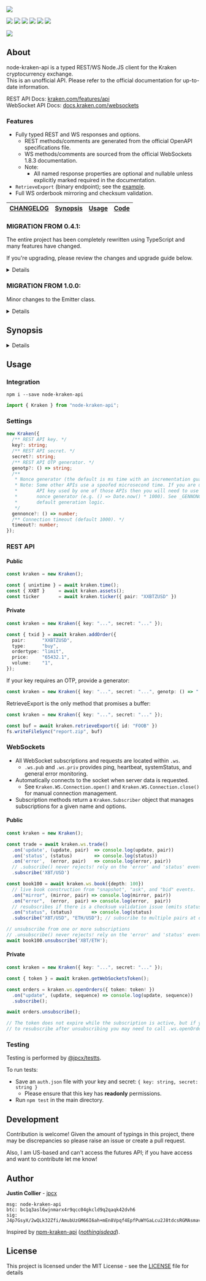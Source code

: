 [![](https://github.com/jpcx/node-kraken-api/blob/2.2.2/logo.png)](#)

[![](https://img.shields.io/github/issues/jpcx/node-kraken-api)](#)
[![](https://img.shields.io/github/forks/jpcx/node-kraken-api)](#)
[![](https://img.shields.io/github/stars/jpcx/node-kraken-api)](#)
[![](https://img.shields.io/npm/dm/node-kraken-api)](#)
[![](https://img.shields.io/librariesio/dependents/npm/node-kraken-api)](#)
[![](https://img.shields.io/github/license/jpcx/node-kraken-api)](#)

[![](https://nodei.co/npm/node-kraken-api.png?mini=true)](https://www.npmjs.com/package/node-kraken-api)

## About

node-kraken-api is a typed REST/WS Node.JS client for the Kraken cryptocurrency exchange.  
This is an unofficial API. Please refer to the official documentation for up-to-date information.

REST API Docs: [kraken.com/features/api](https://www.kraken.com/features/api)  
WebSocket API Docs: [docs.kraken.com/websockets](https://docs.kraken.com/websockets/)

### Features

- Fully typed REST and WS responses and options.
  - REST methods/comments are generated from the official OpenAPI specifications file.
  - WS methods/comments are sourced from the official WebSockets 1.8.3 documentation.
  - Note:
    - All named response properties are optional and nullable unless explicitly marked required in the documentation.
- `RetrieveExport` (binary endpoint); see the [example](#RetrieveExport).
- Full WS orderbook mirroring and checksum validation.

[CHANGELOG](https://github.com/jpcx/node-kraken-api/blob/2.2.2/CHANGELOG.md) | [Synopsis](#synopsis) | [Usage](#usage) | [Code](https://github.com/jpcx/node-kraken-api/blob/2.2.2/index.ts) |
| --- | --- | --- | --- |

### MIGRATION FROM 0.4.1:

The entire project has been completely rewritten using TypeScript and many features have changed.

If you're upgrading, please review the changes and upgrade guide below.

<details>

#### Added

- Complete WS 1.8.3 functionality
- Typings
- New REST methods

#### Deprecated

- Custom response parsing (`Settings.parse`, `Settings.dataFormatter`)
  - _To ensure type consistency, it is best to leave parsing to the user._
  - _Used only for the deprecated `.call()` function._
- Method name settings (`Settings.pubMethods`, `Settings.privMethods`)
  - _Previously, settings were used to differentiate between public and private methods rather than requiring the user to specify for each call._
  - _Instead, named requests are provided to hard-code these differences._
  - _Used only for the deprecated `.call()` function._
- `.call()`
  - _Replaced by `.request()` and the named REST methods._

#### Removed

- Ratelimiting (`Settings.limiter` and `Settings.tier`)
  - _The aim of this API is to maximize clear and accurate communication with the server; ratelimiting makes assumptions about the client setup and should be left to the user._
- REST retries (`Settings.retryCt`)
  - _This was originally included due to the occasional nonce and timeout error._
    - _To reduce this possibility, increase your API key nonce window and the `.timeout` setting._
- REST syncing (`Settings.syncIntervals`)
  - _With the introduction of the WebSocket connection, REST syncing is no longer required for many data sources._
    - _For all other sources, simply use an asynchronous loop._
- Server Settings (`Settings.hostname`, `Settings.version`)
  - _These values should be constants._
- OTP value setting (`Settings.otp` and `.setOTP()`)
  - _Replaced by `Settings.genotp`_
- Direct construction using `module.exports()`
  - _Changed to class export for modern standards._

#### Changed

- Errors have changed to named classes. Please review [the synopsis](https://github.com/jpcx/node-kraken-api/blob/2.2.2/README.md#synopsis).

#### Upgrade Guide

1. Replace all calls to `.call()` with the corresponding named method or `.request()`.
    - _Make sure to view the expected response types; they have changed since 0.4.1._
2. Replace all sync instances with an async loop that requests every few seconds.
    - _If you are syncing one of the endpoints provided by WS, use that instead._
3. Ensure that your REST calls are not being made too quickly.
    - _Ratelimiting has been removed; you may encounter server errors if you were relying on the limiter._
    - _See the rate limits [documentation](https://docs.kraken.com/rest/#section/Rate-Limits)._
4. Increase your api key nonce window if you're getting invalid nonce errors.
    - _Calls may now be performed concurrently (global queueing is removed)._
5. Remove calls to `.setOTP()` and `Settings.otp`; provide `.genotp` in the settings.
6. Review the error classes; if you were parsing errors you will need to update your catch statements.
    - _Note: calls are no longer automatically retried `retryCt` times._
7. If you're constructing using module.exports (e.g. `const kraken = require('node-kraken-api')({...})`), you will need to use the `module.exports.Kraken` class instead: `import { Kraken } from "node-kraken-api"; const kraken = new Kraken({...});`

</details>

### MIGRATION FROM 1.0.0:

Minor changes to the Emitter class.

<details>

#### Changed

- Kraken.Emitter moved to its [own package](https://github.com/jpcx/ts-ev) and improved; filters now pass on type assertion result to listeners.
  - _This changed the signature for event filtering:_
    - _`(...args: <type>[]) => boolean` -> `(args: [<type>, <type>, ...]) => args is [<subtype>, <subtype>, ...]`_

#### Removed
  
- Kraken.Emitter
  
</details>

## Synopsis <a name=synopsis />

<details>

### Methods

- [`.request()`](https://github.com/jpcx/node-kraken-api/blob/2.2.2/index.ts#L201)
- [`.time()`](https://github.com/jpcx/node-kraken-api/blob/2.2.2/index.ts#L255)
- [`.systemStatus()`](https://github.com/jpcx/node-kraken-api/blob/2.2.2/index.ts#L262)
- [`.assets()`](https://github.com/jpcx/node-kraken-api/blob/2.2.2/index.ts#L269)
- [`.assetPairs()`](https://github.com/jpcx/node-kraken-api/blob/2.2.2/index.ts#L291)
- [`.ticker()`](https://github.com/jpcx/node-kraken-api/blob/2.2.2/index.ts#L317)
- [`.ohlc()`](https://github.com/jpcx/node-kraken-api/blob/2.2.2/index.ts#L334)
- [`.depth()`](https://github.com/jpcx/node-kraken-api/blob/2.2.2/index.ts#L362)
- [`.trades()`](https://github.com/jpcx/node-kraken-api/blob/2.2.2/index.ts#L385)
- [`.spread()`](https://github.com/jpcx/node-kraken-api/blob/2.2.2/index.ts#L407)
- [`.getWebSocketsToken()`](https://github.com/jpcx/node-kraken-api/blob/2.2.2/index.ts#L430)
- [`.balance()`](https://github.com/jpcx/node-kraken-api/blob/2.2.2/index.ts#L437)
- [`.tradeBalance()`](https://github.com/jpcx/node-kraken-api/blob/2.2.2/index.ts#L444)
- [`.openOrders()`](https://github.com/jpcx/node-kraken-api/blob/2.2.2/index.ts#L461)
- [`.closedOrders()`](https://github.com/jpcx/node-kraken-api/blob/2.2.2/index.ts#L482)
- [`.queryOrders()`](https://github.com/jpcx/node-kraken-api/blob/2.2.2/index.ts#L519)
- [`.tradesHistory()`](https://github.com/jpcx/node-kraken-api/blob/2.2.2/index.ts#L544)
- [`.queryTrades()`](https://github.com/jpcx/node-kraken-api/blob/2.2.2/index.ts#L577)
- [`.openPositions()`](https://github.com/jpcx/node-kraken-api/blob/2.2.2/index.ts#L597)
- [`.ledgers()`](https://github.com/jpcx/node-kraken-api/blob/2.2.2/index.ts#L621)
- [`.queryLedgers()`](https://github.com/jpcx/node-kraken-api/blob/2.2.2/index.ts#L660)
- [`.tradeVolume()`](https://github.com/jpcx/node-kraken-api/blob/2.2.2/index.ts#L680)
- [`.addExport()`](https://github.com/jpcx/node-kraken-api/blob/2.2.2/index.ts#L700)
- [`.exportStatus()`](https://github.com/jpcx/node-kraken-api/blob/2.2.2/index.ts#L740)
- [`.retrieveExport()`](https://github.com/jpcx/node-kraken-api/blob/2.2.2/index.ts#L756)
- [`.removeExport()`](https://github.com/jpcx/node-kraken-api/blob/2.2.2/index.ts#L772)
- [`.addOrder()`](https://github.com/jpcx/node-kraken-api/blob/2.2.2/index.ts#L793)
- [`.cancelOrder()`](https://github.com/jpcx/node-kraken-api/blob/2.2.2/index.ts#L887)
- [`.cancelAll()`](https://github.com/jpcx/node-kraken-api/blob/2.2.2/index.ts#L903)
- [`.cancelAllOrdersAfter()`](https://github.com/jpcx/node-kraken-api/blob/2.2.2/index.ts#L911)
- [`.depositMethods()`](https://github.com/jpcx/node-kraken-api/blob/2.2.2/index.ts#L927)
- [`.depositAddresses()`](https://github.com/jpcx/node-kraken-api/blob/2.2.2/index.ts#L943)
- [`.depositStatus()`](https://github.com/jpcx/node-kraken-api/blob/2.2.2/index.ts#L967)
- [`.withdrawInfo()`](https://github.com/jpcx/node-kraken-api/blob/2.2.2/index.ts#L987)
- [`.withdrawStatus()`](https://github.com/jpcx/node-kraken-api/blob/2.2.2/index.ts#L1035)
- [`.withdrawCancel()`](https://github.com/jpcx/node-kraken-api/blob/2.2.2/index.ts#L1055)
- [`.walletTransfer()`](https://github.com/jpcx/node-kraken-api/blob/2.2.2/index.ts#L1075)
- [`.stake()`](https://github.com/jpcx/node-kraken-api/blob/2.2.2/index.ts#L1104)
- [`.unstake()`](https://github.com/jpcx/node-kraken-api/blob/2.2.2/index.ts#L1129)
- [`.stakingAssets()`](https://github.com/jpcx/node-kraken-api/blob/2.2.2/index.ts#L1151)
- [`.stakingPending()`](https://github.com/jpcx/node-kraken-api/blob/2.2.2/index.ts#L1160)
- [`.stakingTransactions()`](https://github.com/jpcx/node-kraken-api/blob/2.2.2/index.ts#L1169)
- [`.ws.ticker()`](https://github.com/jpcx/node-kraken-api/blob/2.2.2/index.ts#L1194)
- [`.ws.ohlc()`](https://github.com/jpcx/node-kraken-api/blob/2.2.2/index.ts#L1217)
- [`.ws.trade()`](https://github.com/jpcx/node-kraken-api/blob/2.2.2/index.ts#L1240)
- [`.ws.spread()`](https://github.com/jpcx/node-kraken-api/blob/2.2.2/index.ts#L1259)
- [`.ws.book()`](https://github.com/jpcx/node-kraken-api/blob/2.2.2/index.ts#L1278)
- [`.ws.ownTrades()`](https://github.com/jpcx/node-kraken-api/blob/2.2.2/index.ts#L1353)
- [`.ws.openOrders()`](https://github.com/jpcx/node-kraken-api/blob/2.2.2/index.ts#L1378)
- [`.ws.addOrder()`](https://github.com/jpcx/node-kraken-api/blob/2.2.2/index.ts#L1403)
- [`.ws.cancelOrder()`](https://github.com/jpcx/node-kraken-api/blob/2.2.2/index.ts#L1457)
- [`.ws.cancelAll()`](https://github.com/jpcx/node-kraken-api/blob/2.2.2/index.ts#L1473)
- [`.ws.cancelAllOrdersAfter()`](https://github.com/jpcx/node-kraken-api/blob/2.2.2/index.ts#L1493)

### Properties

- [`.ws`](https://github.com/jpcx/node-kraken-api/blob/2.2.2/index.ts#L1176)
- [`.ws.pub`](https://github.com/jpcx/node-kraken-api/blob/2.2.2/index.ts#L1180)
- [`.ws.priv`](https://github.com/jpcx/node-kraken-api/blob/2.2.2/index.ts#L1182)

### Classes

- [`Kraken`](https://github.com/jpcx/node-kraken-api/blob/2.2.2/index.ts#L122)
- [`Kraken.InternalError`](https://github.com/jpcx/node-kraken-api/blob/2.2.2/index.ts#L1516)
- [`Kraken.UnknownError`](https://github.com/jpcx/node-kraken-api/blob/2.2.2/index.ts#L1526)
- [`Kraken.ArgumentError`](https://github.com/jpcx/node-kraken-api/blob/2.2.2/index.ts#L1536)
- [`Kraken.SettingsError`](https://github.com/jpcx/node-kraken-api/blob/2.2.2/index.ts#L1550)
- [`Kraken.JSONParseError`](https://github.com/jpcx/node-kraken-api/blob/2.2.2/index.ts#L1557)
- [`Kraken.BufferParseError`](https://github.com/jpcx/node-kraken-api/blob/2.2.2/index.ts#L1567)
- [`Kraken.HTTPRequestError`](https://github.com/jpcx/node-kraken-api/blob/2.2.2/index.ts#L1577)
- [`Kraken.RESTAPIError`](https://github.com/jpcx/node-kraken-api/blob/2.2.2/index.ts#L1593)
- [`Kraken.TimeoutError`](https://github.com/jpcx/node-kraken-api/blob/2.2.2/index.ts#L1603)
- [`Kraken.WSAPIError`](https://github.com/jpcx/node-kraken-api/blob/2.2.2/index.ts#L1610)
- [`Kraken.WS.Connection`](https://github.com/jpcx/node-kraken-api/blob/2.2.2/index.ts#L4406)
- [`Kraken.WS.Subscriber`](https://github.com/jpcx/node-kraken-api/blob/2.2.2/index.ts#L4725)
- [`Kraken.WS.Subscription`](https://github.com/jpcx/node-kraken-api/blob/2.2.2/index.ts#L4914)

</details>

## Usage <a name=usage />

### Integration

```shell
npm i --save node-kraken-api
```

```ts
import { Kraken } from "node-kraken-api";
```

### Settings

```ts
new Kraken({
  /** REST API key. */
  key?: string;
  /** REST API secret. */
  secret?: string;
  /** REST API OTP generator. */
  genotp?: () => string;
  /**
   * Nonce generator (the default is ms time with an incrementation guarantee).
   * Note: Some other APIs use a spoofed microsecond time. If you are using an
   *       API key used by one of those APIs then you will need to use a custom
   *       nonce generator (e.g. () => Date.now() * 1000). See _GENNONCE for the
   *       default generation logic.
   */
  gennonce?: () => number;
  /** Connection timeout (default 1000). */
  timeout?: number;
});
```

### REST API

#### Public

```ts
const kraken = new Kraken();

const { unixtime } = await kraken.time();
const { XXBT }     = await kraken.assets();
const ticker       = await kraken.ticker({ pair: "XXBTZUSD" })
```

#### Private

```ts
const kraken = new Kraken({ key: "...", secret: "..." });

const { txid } = await kraken.addOrder({
  pair:      "XXBTZUSD",
  type:      "buy",
  ordertype: "limit",
  price:     "65432.1",
  volume:    "1",
});
```

If your key requires an OTP, provide a generator:

```ts
const kraken = new Kraken({ key: "...", secret: "...", genotp: () => "..." });
```

<a name="RetrieveExport"></a>
RetrieveExport is the only method that promises a buffer:

```ts
const kraken = new Kraken({ key: "...", secret: "..." });

const buf = await kraken.retrieveExport({ id: "FOOB" })
fs.writeFileSync("report.zip", buf)
```

### WebSockets

- All WebSocket subscriptions and requests are located within `.ws`.
  - `.ws.pub` and `.ws.priv` provides ping, heartbeat, systemStatus, and general error monitoring.
- Automatically connects to the socket when server data is requested.
  - See `Kraken.WS.Connection.open()` and `Kraken.WS.Connection.close()` for manual connection management.
- Subscription methods return a `Kraken.Subscriber` object that manages subscriptions for a given name and options.

#### Public

```ts
const kraken = new Kraken();

const trade = await kraken.ws.trade()
  .on('update', (update, pair)  => console.log(update, pair))
  .on('status', (status)        => console.log(status))
  .on('error',  (error, pair)   => console.log(error, pair))
  // .subscribe() never rejects! rely on the 'error' and 'status' events
  .subscribe('XBT/USD')

const book100 = await kraken.ws.book({depth: 100})
  // live book construction from "snapshot", "ask", and "bid" events.
  .on("mirror", (mirror, pair) => console.log(mirror, pair))
  .on("error",  (error,  pair) => console.log(error,  pair))
  // resubscribes if there is a checksum validation issue (emits statuses).
  .on("status", (status)       => console.log(status)
  .subscribe("XBT/USD", "ETH/USD"); // subscribe to multiple pairs at once

// unsubscribe from one or more subscriptions
// .unsubscribe() never rejects! rely on the 'error' and 'status' events
await book100.unsubscribe('XBT/ETH');

```

#### Private

```ts
const kraken = new Kraken({ key: "...", secret: "..." });

const { token } = await kraken.getWebSocketsToken();

const orders = kraken.ws.openOrders({ token: token! })
  .on("update", (update, sequence) => console.log(update, sequence))
  .subscribe();

await orders.unsubscribe();

// The token does not expire while the subscription is active, but if you wish
// to resubscribe after unsubscribing you may need to call .ws.openOrders() again.
```

### Testing

Testing is performed by [@jpcx/testts](https://github.com/jpcx/testts).

To run tests:
- Save an `auth.json` file with your key and secret: `{ key: string, secret: string }`
  - Please ensure that this key has **readonly** permissions.
- Run `npm test` in the main directory.

## Development

Contribution is welcome!
Given the amount of typings in this project, there may be discrepancies so please raise an issue or create a pull request.

Also, I am US-based and can't access the futures API; if you have access and want to contribute let me know!

## Author

**Justin Collier** - [jpcx](https://github.com/jpcx)

```
msg: node-kraken-api
btc: bc1q3asl6wjnmarx4r9qcc04gkcld9q2qaqk42dvh6
sig: J4p7GsyX/2wQLk32Zfi/AmubUzGM66I6ah+mEn8Vpqf4EpfPuWYGaLcu2J8tdcsRGMAsmavbz/SJnw7yr3c0Duw=
```

Inspired by [npm-kraken-api](https://github.com/nothingisdead/npm-kraken-api) ([_nothingisdead_](https://github.com/nothingisdead)).

## License

This project is licensed under the MIT License - see the [LICENSE](https://github.com/jpcx/node-kraken-api/blob/2.2.2/LICENSE) file for details

